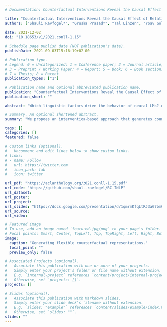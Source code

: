 ```yaml
---
# Documentation: Counterfactual Interventions Reveal the Causal Effect of Relative Clause Representations on Agreement Prediction

title: "Counterfactual Interventions Reveal the Causal Effect of Relative Clause Representations on Agreement Prediction"
authors: ["Shauli Ravfogel*", "Grusha Prasad*", "Tal Linzen", "Yoav Goldberg"]
               
date: 2021-12-02
doi: "10.18653/v1/2021.conll-1.15"

# Schedule page publish date (NOT publication's date).
publishDate: 2021-09-03T15:16:19+02:00

# Publication type.
# Legend: 0 = Uncategorized; 1 = Conference paper; 2 = Journal article;
# 3 = Preprint / Working Paper; 4 = Report; 5 = Book; 6 = Book section;
# 7 = Thesis; 8 = Patent
publication_types: ["1"]

# Publication name and optional abbreviated publication name.
publication: "Counterfactual Interventions Reveal the Causal Effect of Relative Clause Representations on Agreement Prediction"
publication_short: ""

abstract: "Which linguistic factors drive the behavior of neural LMs? we propose a method for the generation of counterfactual representations by altering how a given feature is encoded, while leaving intact all other aspects of the original representation. By measuring the change in a model's word prediction behavior when these counterfactual representations are substituted for the original ones, we can draw conclusions about the causal effect of the linguistic feature in question on the model's behavior."

# Summary. An optional shortened abstract.
summary: "We propoes an intervention-based approach that generates counterfactuals in representation space to study the causal effect ot linguistic propeties on the behavior of neural models."

tags: []
categories: []
featured: false

# Custom links (optional).
#   Uncomment and edit lines below to show custom links.
# links:
# - name: Follow
#   url: https://twitter.com
#   icon_pack: fab
#   icon: twitter

url_pdf: "https://aclanthology.org/2021.conll-1.15.pdf"
url_code: "https://github.com/shauli-ravfogel/RC-INLP"
url_dataset:
url_poster:
url_project:
url_slides: "https://docs.google.com/presentation/d/1qmrmKfqLtRJ3aG7bmGxWHg-LhpWUThAsq57ZS3GpDvs/edit?usp=sharing"
url_source:
url_video: 

# Featured image
# To use, add an image named `featured.jpg/png` to your page's folder.
# Focal points: Smart, Center, TopLeft, Top, TopRight, Left, Right, BottomLeft, Bottom, BottomRight.
image:
  caption: "Generating flexible counterfactual representations."
  focal_point: ""
  preview_only: false

# Associated Projects (optional).
#   Associate this publication with one or more of your projects.
#   Simply enter your project's folder or file name without extension.
#   E.g. `internal-project` references `content/project/internal-project/index.md`.
#   Otherwise, set `projects: []`.
projects: []

# Slides (optional).
#   Associate this publication with Markdown slides.
#   Simply enter your slide deck's filename without extension.
#   E.g. `slides: "example"` references `content/slides/example/index.md`.
#   Otherwise, set `slides: ""`.
slides: ""
---
```


